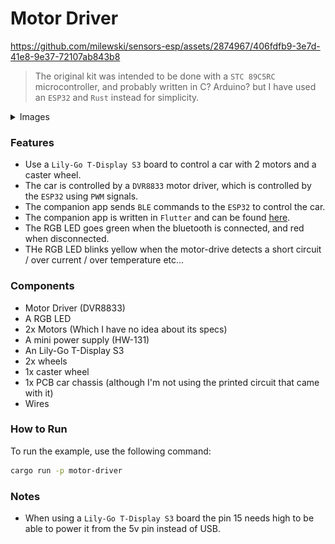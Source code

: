 # Motor Driver

https://github.com/milewski/sensors-esp/assets/2874967/406fdfb9-3e7d-41e8-9e37-72107ab843b8

> The original kit was intended to be done with a `STC 89C5RC` microcontroller, and probably written in C? Arduino? 
> but I have used an `ESP32` and `Rust` instead for simplicity.

<details>
    <summary>Images</summary>
    
![a.jpg](attachments/a.jpg)
![b.jpg](attachments/b.jpg)
![c.jpg](attachments/c.jpg)
![d.jpg](attachments/d.jpg)
</details>

### Features

- Use a `Lily-Go T-Display S3` board to control a car with 2 motors and a caster wheel.
- The car is controlled by a `DVR8833` motor driver, which is controlled by the `ESP32` using `PWM` signals.
- The companion app sends `BLE` commands to the `ESP32` to control the car.
- The companion app is written in `Flutter` and can be found [here](./remote-control).
- The RGB LED goes green when the bluetooth is connected, and red when disconnected.
- THe RGB LED blinks yellow when the motor-drive detects a short circuit / over current / over temperature etc...

### Components

- Motor Driver (DVR8833)
- A RGB LED
- 2x Motors (Which I have no idea about its specs)
- A mini power supply (HW-131)
- An Lily-Go T-Display S3
- 2x wheels
- 1x caster wheel
- 1x PCB car chassis (although I'm not using the printed circuit that came with it)
- Wires

### How to Run

To run the example, use the following command:

```bash
cargo run -p motor-driver
```

### Notes

- When using a `Lily-Go T-Display S3` board the pin 15 needs high to be able to power it from the 5v pin instead of USB.
